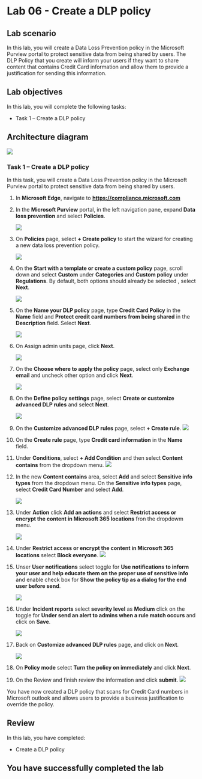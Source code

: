 # Lab 06 - Create a DLP policy

## Lab scenario

In this lab, you will create a Data Loss Prevention policy in the Microsoft Purview portal to protect sensitive data from being shared by users. The DLP Policy that you create will inform your users if they want to share content that contains Credit Card information and allow them to provide a justification for sending this information.

## Lab objectives

In this lab, you will complete the following tasks:
+ Task 1 – Create a DLP policy

## Architecture diagram
![](../media/lab3.png)

### Task 1 – Create a DLP policy

In this task, you will create a Data Loss Prevention policy in the Microsoft Purview portal to protect sensitive data from being shared by users.

1. In **Microsoft Edge**, navigate to **https://compliance.microsoft.com** 

1. In the **Microsoft Purview** portal, in the left navigation pane, expand **Data loss prevention** and select **Policies**.

   ![](../media/lab6-image1.png)

1. On **Policies** page, select **+ Create policy** to start the wizard for creating a new data loss prevention policy.

    ![](../media/lab6-image2.png)

1. On the **Start with a template or create a custom policy** page, scroll down and select **Custom** under **Categories** and **Custom policy** under **Regulations**. By default, both  options should already be selected , select **Next**.

   ![](../media/lab6-image3.png)
   
1. On the **Name your DLP policy** page, type **Credit Card Policy** in the **Name** field and **Protect credit card numbers from being shared** in the **Description** field. Select **Next**.

   ![](../media/cc1.png)

1. On Assign admin units page, click **Next**.

   ![](../media/cc2.png)

1. On the **Choose where to apply the policy** page, select only **Exchange email** and uncheck other option and click **Next**. 

     ![](../media/cc3.png)
   
1. On the **Define policy settings** page, select **Create or customize advanced DLP rules** and select **Next**.

   ![](../media/cc4.png)

1. On the **Customize advanced DLP rules** page, select **+ Create rule**.
   ![](../media/cc5.png)

1. On the **Create rule** page, type **Credit card information** in the **Name** field.

1. Under **Conditions**, select **+ Add Condition** and then select **Content contains** from the dropdown menu.
   ![](../media/cc6.png)

1. In the new **Content contains** area, select **Add** and select **Sensitive info types** from the dropdown menu. On the **Sensitive info types** page, select **Credit Card Number** and select **Add**.

   ![](../media/cc7.png)

1. Under **Action** click **Add an actions** and select **Restrict access or encrypt the content in Microsoft 365 locations** fron the dropdowm menu.

   ![](../media/cc8.png)

1. Under **Restrict access or encrypt the content in Microsoft 365 locations** select **Block everyone**.
   ![](../media/cc9.png)

1. Unser **User notifications** select toggle for **Use notifications to inform your user and help educate them on the proper use of sensitive info** and enable check box for **Show the policy tip as a dialog for the end user before send**.

   ![](../media/cc11.png)

1. Under **Incident reports** select **severity level** as **Medium** click on  the toggle for **Under send an alert to admins when a rule match occurs** and click on **Save**.

   ![](../media/cc12.png)

1. Back on **Customize advanced DLP rules** page, and click on **Next**.

    ![](../media/cc13.png)

1. On **Policy mode** select **Turn the policy on immediately** and click **Next**.
  
1. On the Review and finish review the information and click **submit**. 
     ![](../media/cc15.png)

You have now created a DLP policy that scans for Credit Card numbers in Microsoft outlook and allows users to provide a business justification to override the policy.

## Review
In this lab, you have completed:
+ Create a DLP policy

## You have successfully completed the lab
